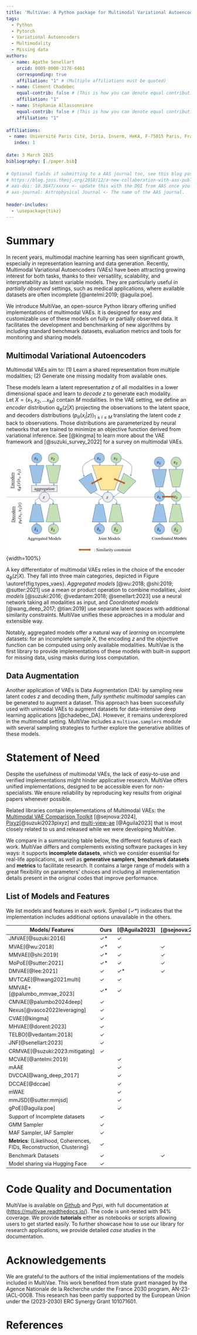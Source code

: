 ```yaml
---
title: 'MultiVae: A Python package for Multimodal Variational Autoencoders on Partial Datasets.'
tags:
  - Python
  - Pytorch
  - Variational Autoencoders
  - Multimodality
  - Missing data
authors:
  - name: Agathe Senellart
    orcid: 0009-0000-3176-6461
    corresponding: true
    affiliation: "1" # (Multiple affiliations must be quoted)
  - name: Clément Chadebec
    equal-contrib: false # (This is how you can denote equal contributions between multiple authors)
    affiliation: "1"
  - name: Stéphanie Allassonnière
    equal-contrib: false # (This is how you can denote equal contributions between multiple authors)
    affiliation: "1"
  
affiliations:
 - name: Université Paris Cité, Inria, Inserm, HeKA, F-75015 Paris, France
   index: 1
 
date: 3 March 2025
bibliography: [./paper.bib]

# Optional fields if submitting to a AAS journal too, see this blog post:
# https://blog.joss.theoj.org/2018/12/a-new-collaboration-with-aas-publishing
# aas-doi: 10.3847/xxxxx <- update this with the DOI from AAS once you know it.
# aas-journal: Astrophysical Journal <- The name of the AAS journal.

header-includes:
  - \usepackage{tikz}
---
```


# Summary

In recent years, multimodal machine learning has seen significant growth, especially in representation learning and data generation. Recently, Multimodal
Variational Autoencoders (VAEs) have been attracting growing interest for both tasks, thanks
to their versatility, scalability, and interpretability as latent variable
models. They are particularly useful in *partially observed*
settings, such as medical applications, where available datasets are often incomplete [@antelmi:2019; @aguila:poe].

We introduce
MultiVae, an open-source Python library offering unified implementations of multimodal VAEs. It is designed
for easy and customizable use of these models on fully or partially observed data. It facilitates the development and benchmarking of new algorithms by including
standard benchmark datasets, evaluation metrics and tools for monitoring and
sharing models. 

## Multimodal Variational Autoencoders

Multimodal VAEs aim to:
(1) Learn a shared representation from multiple modalities;
(2) Generate one missing modality from available ones.

These models learn a latent representation $z$ of all modalities in a lower dimensional space and learn to *decode* $z$ to generate each modality.  
Let $X = (x_1, x_2, ... x_M)$ contain $M$ modalities. In the VAE setting, we define an *encoder* distribution $q_{\phi}(z|X)$ projecting the observations to the latent space, and decoders distributions $(p_{\theta}(x_i|z))_{1 \leq i \leq M}$ translating the latent code $z$ back to observations. Those distributions are parameterized by neural networks that are trained to minimize an objective function derived from variational inference. See [@kingma] to learn more about the VAE framework and [@suzuki_survey_2022] for a survey on multimodal VAEs. 

![Different types of multimodal VAEs \label{fig:types_vae}](mvae_models_diagrams.png){width=100%}

A key differentiator of multimodal VAEs relies in the choice of the encoder $q_{\phi}(z|X)$. They fall into three main categories, depicted in Figure \autoref{fig:types_vaes}. *Aggregated models* [@wu:2018; @shi:2019; @sutter:2021] use a mean or product operation to combine modalities, *Joint models* [@suzuki:2016; @vedantam:2018; @senellart:2023] use a neural network taking all modalities as input, and *Coordinated models* [@wang_deep_2017; @tian:2019] use separate latent spaces with additional similarity constraints. MultiVae unifies these approaches in a modular and extensible way. 

Notably, aggregated models offer a natural way of *learning* on incomplete datasets: for an incomplete sample $X$, the encoding $z$ and the objective function can be computed using only available modalities.
MultiVae is the first library to provide implementations of these models with built-in support for missing data, using masks during loss computation.

## Data Augmentation
Another application of VAEs is Data Augmentation (DA): by sampling new latent codes $z$ and decoding them, *fully synthetic multimodal* samples can be generated to augment a dataset. 
This approach has been successfully used with unimodal VAEs to augment datasets for data-intensive deep learning applications [@chadebec_DA]. However, it remains underexplored in the multimodal setting. 
MultiVae includes a `multivae.samplers` module with several sampling strategies to further explore the generative abilities of these models. 

# Statement of Need

Despite the usefulness of multimodal VAEs, the lack of easy-to-use and verified implementations might hinder 
applicative research. MultiVae offers unified implementations, designed to be accessible even for non-specialists. We ensure reliability by reproducing key results from original papers whenever possible.

Related libraries contain implementations of Multimodal VAEs: the [Multimodal VAE Comparison Toolkit](https://github.com/gabinsane/multimodal-vae-comparison) [@sejnova:2024], [Pixyz](https://github.com/masa-su/pixyz/blob/main/examples/jmvae.ipynb)[@suzuki2023pixyz] and [multi-view-ae](https://github.com/alawryaguila/multi-view-AE) [@Aguila2023] that is most closely related to us and released while we were developing MultiVae.

 We compare in a summarizing table below, the different features of each work. MultiVae differs and complements existing software packages in key ways: it supports **incomplete datasets**, which we consider essential for real-life applications, as well as **generative samplers**, **benchmark datasets** and **metrics** to facilitate research. It contains a large range of models with a great flexibility on parameters' choices and including all implementation details present in the original codes that improve performance.  
 

## List of Models and Features
We list models and features in each work. Symbol ($\checkmark$*) indicates that the implementation includes additional options unavailable in the others.


|Models/ Features           |Ours     |[@Aguila2023]|[@sejnova:2024]| [@suzuki2023pixyz]
|---------------------------|-------|-------|-------|-------|
|JMVAE[@suzuki:2016]       | 	$\checkmark$* |	$\checkmark$| |$\checkmark$|
|MVAE[@wu:2018]             | 	$\checkmark$*|	$\checkmark$|$\checkmark$|$\checkmark$|
|MMVAE[@shi:2019]           |	$\checkmark$*|	$\checkmark$|$\checkmark$| |
|MoPoE[@sutter:2021]        |	$\checkmark$*|	$\checkmark$|$\checkmark$| |
|DMVAE[@lee:2021]           |	$\checkmark$|	$\checkmark$*|$\checkmark$||
|MVTCAE[@hwang2021multi]    |	$\checkmark$|	$\checkmark$|||
|MMVAE+[@palumbo_mmvae_2023]|	$\checkmark$*|	$\checkmark$|||
|CMVAE[@palumbo2024deep]    |	$\checkmark$||||
|Nexus[@vasco2022leveraging]|	$\checkmark$||||
|CVAE[@kingma]              |	$\checkmark$|||$\checkmark$|
|MHVAE[@dorent:2023]        |	$\checkmark$||||
|TELBO[@vedantam:2018]      |	$\checkmark$||||
|JNF[@senellart:2023]       |	$\checkmark$||||
|CRMVAE[@suzuki:2023:mitigating]|$\checkmark$||||
|MCVAE[@antelmi:2019]||	$\checkmark$|||
|mAAE||	$\checkmark$|||
|DVCCA[@wang_deep_2017]||	$\checkmark$|||
|DCCAE[@dccae]|| $\checkmark$|||
|mWAE||	$\checkmark$|||
|mmJSD[@sutter:mmjsd]||	$\checkmark$|||
|gPoE[@aguila:poe]||	$\checkmark$|||
|Support of Incomplete datasets|	$\checkmark$||||
|GMM Sampler|	$\checkmark$||||
|MAF Sampler, IAF Sampler|	$\checkmark$||||
|**Metrics**: {Likelihood, Coherences, FIDs, Reconstruction, Clustering}|	$\checkmark$|||
|Benchmark Datasets| 	$\checkmark$||$\checkmark$|||
|Model sharing via Hugging Face |	$\checkmark$||||

# Code Quality and Documentation
MultiVae is available on [Github](https://github.com/AgatheSenellart/MultiVae) and Pypi, with full documentation at (https://multivae.readthedocs.io/).
The code is unit-tested with 94% coverage. 
 We provide **tutorials** either as notebooks or scripts allowing users to get started easily. To further showcase how to use our library for research applications, we provide detailed *case studies* in the documentation.


# Acknowledgements

We are grateful to the authors of the initial implementations of the models included in MultiVae. 
This work benefited from state grant managed by the Agence Nationale de la Recherche under the France 2030 program,
AN\-23-IACL-0008.
This research has been partly supported by the European Union under the (2023-2030) ERC Synergy Grant 101071601. 


# References

